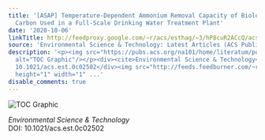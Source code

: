 ```yaml
---
title: '[ASAP] Temperature-Dependent Ammonium Removal Capacity of Biological Activated
  Carbon Used in a Full-Scale Drinking Water Treatment Plant'
date: '2020-10-06'
linkTitle: http://feedproxy.google.com/~r/acs/esthag/~3/hP8cuR2ACcQ/acs.est.0c02502
source: 'Environmental Science & Technology: Latest Articles (ACS Publications)'
description: '<p><img src="https://pubs.acs.org/na101/home/literatum/publisher/achs/journals/content/esthag/0/esthag.ahead-of-print/acs.est.0c02502/20201006/images/medium/es0c02502_0005.gif"
  alt="TOC Graphic"/></p><div><cite>Environmental Science & Technology</cite></div><div>DOI:
  10.1021/acs.est.0c02502</div><img src="http://feeds.feedburner.com/~r/acs/esthag/~4/hP8cuR2ACcQ"
  height="1" width="1" ...'
disable_comments: true
---
```

<p><img src="https://pubs.acs.org/na101/home/literatum/publisher/achs/journals/content/esthag/0/esthag.ahead-of-print/acs.est.0c02502/20201006/images/medium/es0c02502_0005.gif" alt="TOC Graphic"/></p><div><cite>Environmental Science & Technology</cite></div><div>DOI: 10.1021/acs.est.0c02502</div><img src="http://feeds.feedburner.com/~r/acs/esthag/~4/hP8cuR2ACcQ" height="1" width="1" ...